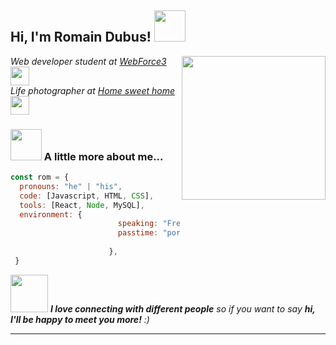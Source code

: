<h2> Hi, I'm Romain Dubus! <img src="https://media.giphy.com/media/mGcNjsfWAjY5AEZNw6/giphy.gif" width="50"></h2>
<img align='right' src="https://gist.githubusercontent.com/obernardovieira/f4ec9b75736a98be5f6198f5ae40b897/raw/2546374e14122f5c0a8c7cc0c49edd07bf5d14cd/dev.gif" width="230">
<p><em>Web developer student at <a href="http://www.wf3.fr">WebForce3</a><img src="https://media.giphy.com/media/fYSnHlufseco8Fh93Z/giphy.gif" width="30"></br>Life photographer at <a href="https://www.instagram.com/romdub86/">Home sweet home</a><img src="https://media.giphy.com/media/VI8dCCQG296YR871uf/giphy.gif" width="30"> 
</em></p>


### <img src="https://media.giphy.com/media/VgCDAzcKvsR6OM0uWg/giphy.gif" width="50"> A little more about me...  

```javascript
const rom = {
  pronouns: "he" | "his",
  code: [Javascript, HTML, CSS],
  tools: [React, Node, MySQL],
  environment: {
                        speaking: "French", "English",
                        passtime: "portrait_photography",
        
                      },
 }
```

<img src="https://media.giphy.com/media/LnQjpWaON8nhr21vNW/giphy.gif" width="60"> <em><b>I love connecting with different people</b> so if you want to say <b>hi, I'll be happy to meet you more!</b> :)</em>

---

